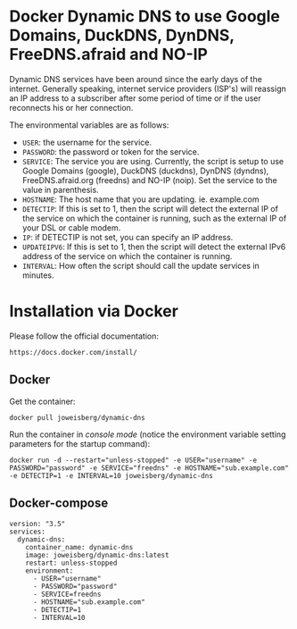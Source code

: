 Docker Dynamic DNS to use Google Domains, DuckDNS, DynDNS, FreeDNS.afraid and NO-IP
============

Dynamic DNS services have been around since the early days of the internet. Generally speaking, internet service providers (ISP's) will reassign an IP address to a subscriber after some period of time or if the user reconnects his or her connection.

The environmental variables are as follows:
* `USER`: the username for the service.
* `PASSWORD`: the password or token for the service.
* `SERVICE`: The service you are using. Currently, the script is setup to use Google Domains (google), DuckDNS (duckdns), DynDNS (dyndns), FreeDNS.afraid.org (freedns) and NO-IP (noip). Set the service to the value in parenthesis.
* `HOSTNAME`: The host name that you are updating. ie. example.com
* `DETECTIP`: If this is set to 1, then the script will detect the external IP of the service on which the container is running, such as the external IP of your DSL or cable modem.
* `IP`: if DETECTIP is not set, you can specify an IP address.
* `UPDATEIPV6`: If this is set to 1, then the script will detect the external IPv6 address of the service on which the container is running.
* `INTERVAL`: How often the script should call the update services in minutes.

Installation via Docker
============

Please follow the official documentation:

    https://docs.docker.com/install/

Docker
---------------------

Get the container:

    docker pull joweisberg/dynamic-dns

Run the container in *console mode* (notice the environment variable setting parameters for the startup command):

    docker run -d --restart="unless-stopped" -e USER="username" -e PASSWORD="password" -e SERVICE="freedns" -e HOSTNAME="sub.example.com" -e DETECTIP=1 -e INTERVAL=10 joweisberg/dynamic-dns

Docker-compose
---------------------

    version: "3.5"
    services:
      dynamic-dns:
        container_name: dynamic-dns
        image: joweisberg/dynamic-dns:latest
        restart: unless-stopped
        environment:
          - USER="username"
          - PASSWORD="password"
          - SERVICE=freedns
          - HOSTNAME="sub.example.com"
          - DETECTIP=1
          - INTERVAL=10
